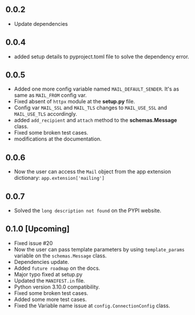 ## 0.0.2 
- Update dependencies

## 0.0.4
- added setup details to pyproject.toml file to solve the dependency error.

## 0.0.5
- Added one more config variable named `MAIL_DEFAULT_SENDER`. It's as same as `MAIL_FROM` config var.
- Fixed absent of `httpx` module at the __setup.py__ file.
- Config var `MAIL_SSL` and `MAIL_TLS` changes to `MAIL_USE_SSL` and `MAIL_USE_TLS` accordingly.
- added `add_recipient` and `attach` method to the __schemas.Message__ class.
- Fixed some broken test cases.
- modifications at the documentation.

## 0.0.6
- Now the user can access the `Mail` object from the app extension dictionary: `app.extension['mailing']`

## 0.0.7
- Solved the `long description not found` on the PYPI website.

## 0.1.0 [Upcoming]
- Fixed issue #20 
- Now the user can pass template parameters by using `template_params` variable on the `schemas.Message` class.
- Dependencies update.
- Added `future roadmap` on the docs.
- Major typo fixed at setup.py
- Updated the `MANIFEST.in` file.
- Python version 3.10.0 compatibility. 
- Fixed some broken test cases.
- Added some more test cases.
- Fixed the Variable name issue at `config.ConnectionConfig` class.
